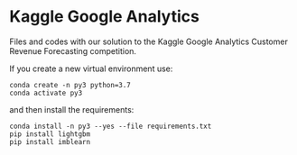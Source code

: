 # Kaggle Google Analytics

Files and codes with our solution to the Kaggle Google Analytics Customer Revenue Forecasting competition.

If you create a new virtual environment use:

```
conda create -n py3 python=3.7
conda activate py3
```

and then install the requirements:

```
conda install -n py3 --yes --file requirements.txt
pip install lightgbm
pip install imblearn
```
